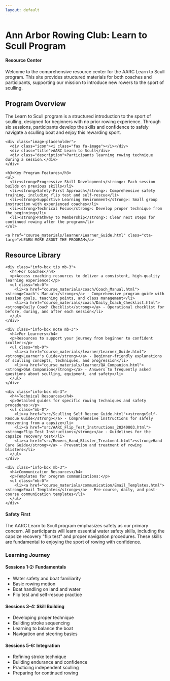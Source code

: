 ```yaml
---
layout: default
---
```


# Ann Arbor Rowing Club: Learn to Scull Program

<div class="info-box note">
  <h4>Resource Center</h4>
  <p>Welcome to the comprehensive resource center for the AARC Learn to Scull program. This site provides structured materials for both coaches and participants, supporting our mission to introduce new rowers to the sport of sculling.</p>
</div>

<div class="two-col-grid">
  <div>
    <h2>Program Overview</h2>
    <p>The Learn to Scull program is a structured introduction to the sport of sculling, designed for beginners with no prior rowing experience. Through six sessions, participants develop the skills and confidence to safely navigate a sculling boat and enjoy this rewarding sport.</p>
    
    <div class="image-placeholder">
      <div class="icon"><i class="fas fa-image"></i></div>
      <div class="title">AARC Learn to Scull</div>
      <div class="description">Participants learning rowing technique during a session.</div>
    </div>
    
    <h3>Key Program Features</h3>
    <ul>
      <li><strong>Progressive Skill Development</strong>: Each session builds on previous skills</li>
      <li><strong>Safety-First Approach</strong>: Comprehensive safety training, including flip test and self-rescue</li>
      <li><strong>Supportive Learning Environment</strong>: Small group instruction with experienced coaches</li>
      <li><strong>Technical Focus</strong>: Develop proper technique from the beginning</li>
      <li><strong>Pathway to Membership</strong>: Clear next steps for continued rowing after the program</li>
    </ul>
    
    <a href="course_materials/learner/Learner_Guide.html" class="cta-large">LEARN MORE ABOUT THE PROGRAM</a>
  </div>
  
  <div>
    <h2>Resource Library</h2>
    
    <div class="info-box tip mb-3">
      <h4>For Coaches</h4>
      <p>Access coaching resources to deliver a consistent, high-quality learning experience:</p>
      <ul class="mb-0">
        <li><a href="course_materials/coach/Coach_Manual.html"><strong>Coach's Manual</strong></a> - Comprehensive program guide with session goals, teaching points, and class management</li>
        <li><a href="course_materials/coach/Daily_Coach_Checklist.html"><strong>Daily Coach Checklist</strong></a> - Operational checklist for before, during, and after each session</li>
      </ul>
    </div>
    
    <div class="info-box note mb-3">
      <h4>For Learners</h4>
      <p>Resources to support your journey from beginner to confident sculler:</p>
      <ul class="mb-0">
        <li><a href="course_materials/learner/Learner_Guide.html"><strong>Learner's Guide</strong></a> - Beginner-friendly explanations of sculling concepts, techniques, and progression</li>
        <li><a href="course_materials/learner/QA_Companion.html"><strong>Q&A Companion</strong></a> - Answers to frequently asked questions about sculling, equipment, and safety</li>
      </ul>
    </div>
    
    <div class="info-box mb-3">
      <h4>Technical Resources</h4>
      <p>Detailed guides for specific rowing techniques and safety procedures:</p>
      <ul class="mb-0">
        <li><a href="src/Sculling_Self_Rescue_Guide.html"><strong>Self-Rescue Guide</strong></a> - Comprehensive instructions for safely recovering from a capsize</li>
        <li><a href="src/AARC_Flip_Test_Instructions_20240803.html"><strong>Flip Test Instructions</strong></a> - Guidelines for the capsize recovery test</li>
        <li><a href="src/Rowers_Hand_Blister_Treatment.html"><strong>Hand Care Guide</strong></a> - Prevention and treatment of rowing blisters</li>
      </ul>
    </div>
    
    <div class="info-box mb-3">
      <h4>Communication Resources</h4>
      <p>Templates for program communications:</p>
      <ul class="mb-0">
        <li><a href="course_materials/communication/Email_Templates.html"><strong>Email Templates</strong></a> - Pre-course, daily, and post-course communication templates</li>
      </ul>
    </div>
  </div>
</div>

<div class="info-box warning">
  <h4>Safety First</h4>
  <p>The AARC Learn to Scull program emphasizes safety as our primary concern. All participants will learn essential water safety skills, including the capsize recovery "flip test" and proper navigation procedures. These skills are fundamental to enjoying the sport of rowing with confidence.</p>
</div>

### Learning Journey

<div class="three-col-grid">
  <div>
    <h4>Sessions 1-2: Fundamentals</h4>
    <ul>
      <li>Water safety and boat familiarity</li>
      <li>Basic rowing motion</li>
      <li>Boat handling on land and water</li>
      <li>Flip test and self-rescue practice</li>
    </ul>
  </div>
  
  <div>
    <h4>Sessions 3-4: Skill Building</h4>
    <ul>
      <li>Developing proper technique</li>
      <li>Building stroke sequencing</li>
      <li>Learning to balance the boat</li>
      <li>Navigation and steering basics</li>
    </ul>
  </div>
  
  <div>
    <h4>Sessions 5-6: Integration</h4>
    <ul>
      <li>Refining stroke technique</li>
      <li>Building endurance and confidence</li>
      <li>Practicing independent sculling</li>
      <li>Preparing for continued rowing</li>
    </ul>
  </div>
</div>